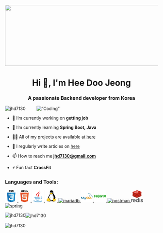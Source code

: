 <img height=200 width=1400 align="center" src="https://velog.velcdn.com/images/yoou/post/2fcee12e-4a1a-4ee1-aed6-b0ab03e49000/Daily%20Coding.gif" />
<h1 align="center">Hi 👋, I'm Hee Doo Jeong</h1>
<h3 align="center">A passionate Backend developer from Korea</h3>
<img align="right" alt=“Coding” width="400" src="https://media1.giphy.com/media/qgQUggAC3Pfv687qPC/giphy.gif?cid=790b76115cef1d32692a74a361c815b7bbd7b9c8450bb6e3&rid=giphy.gif&ct=g">

<p align="left"> <img src="https://komarev.com/ghpvc/?username=jhd7130&label=Profile%20views&color=0e75b6&style=flat" alt="jhd7130" /> </p>

- 🔭 I’m currently working on **getting job**

- 🌱 I’m currently learning **Spring Boot, Java**

- 👨‍💻 All of my projects are available at [here](https://github.com/jhd7130?tab=repositories)

- 📝 I regularly write articles on [here](https://github.com/jhd7130/F-LAB)

- 📫 How to reach me **jhd7130@gmail.com**

- ⚡ Fun fact **CrossFit**
<p align="left">
</p>

<h3 align="left">Languages and Tools:</h3>
<p align="left"> <a href="https://www.w3schools.com/css/" target="_blank" rel="noreferrer"> <img src="https://raw.githubusercontent.com/devicons/devicon/master/icons/css3/css3-original-wordmark.svg" alt="css3" width="40" height="40"/> </a> <a href="https://www.w3.org/html/" target="_blank" rel="noreferrer"> <img src="https://raw.githubusercontent.com/devicons/devicon/master/icons/html5/html5-original-wordmark.svg" alt="html5" width="40" height="40"/> </a> <a href="https://www.java.com" target="_blank" rel="noreferrer"> <img src="https://raw.githubusercontent.com/devicons/devicon/master/icons/java/java-original.svg" alt="java" width="40" height="40"/> </a> <a href="https://www.linux.org/" target="_blank" rel="noreferrer"> <img src="https://raw.githubusercontent.com/devicons/devicon/master/icons/linux/linux-original.svg" alt="linux" width="40" height="40"/> </a> <a href="https://mariadb.org/" target="_blank" rel="noreferrer"> <img src="https://www.vectorlogo.zone/logos/mariadb/mariadb-icon.svg" alt="mariadb" width="40" height="40"/> </a> <a href="https://www.mysql.com/" target="_blank" rel="noreferrer"> <img src="https://raw.githubusercontent.com/devicons/devicon/master/icons/mysql/mysql-original-wordmark.svg" alt="mysql" width="40" height="40"/> </a> <a href="https://www.nginx.com" target="_blank" rel="noreferrer"> <img src="https://raw.githubusercontent.com/devicons/devicon/master/icons/nginx/nginx-original.svg" alt="nginx" width="40" height="40"/> </a> <a href="https://postman.com" target="_blank" rel="noreferrer"> <img src="https://www.vectorlogo.zone/logos/getpostman/getpostman-icon.svg" alt="postman" width="40" height="40"/> </a> <a href="https://redis.io" target="_blank" rel="noreferrer"> <img src="https://raw.githubusercontent.com/devicons/devicon/master/icons/redis/redis-original-wordmark.svg" alt="redis" width="40" height="40"/> </a> <a href="https://spring.io/" target="_blank" rel="noreferrer"> <img src="https://www.vectorlogo.zone/logos/springio/springio-icon.svg" alt="spring" width="40" height="40"/> </a> </p>

<p><img align="left" src="https://github-readme-stats.vercel.app/api/top-langs?username=jhd7130&show_icons=true&locale=en&layout=compact" alt="jhd7130" /></p>

<p><img align="center" src="https://github-readme-stats.vercel.app/api?username=jhd7130&show_icons=true&locale=en" alt="jhd7130" /></p>

<p><img align="center" src="https://github-readme-streak-stats.herokuapp.com/?user=jhd7130&" alt="jhd7130" /></p>
